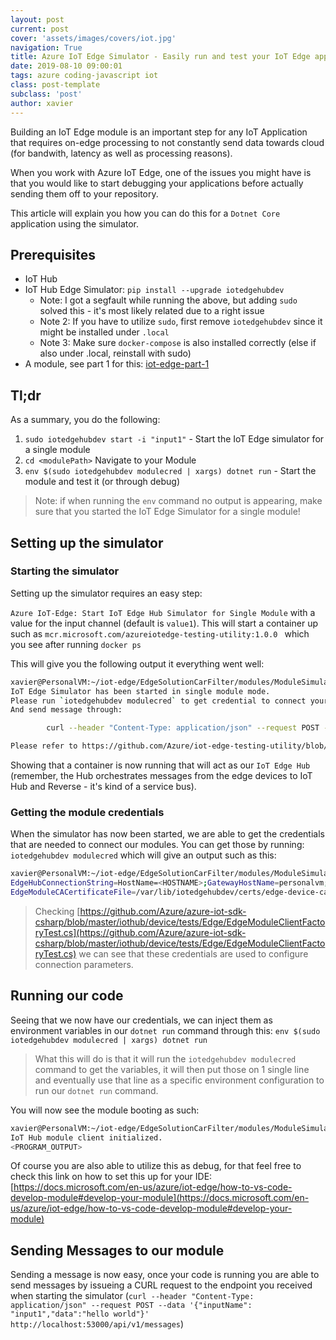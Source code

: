 ```yaml
---
layout: post
current: post
cover: 'assets/images/covers/iot.jpg'
navigation: True
title: Azure IoT Edge Simulator - Easily run and test your IoT Edge application
date: 2019-08-10 09:00:01
tags: azure coding-javascript iot
class: post-template
subclass: 'post'
author: xavier
---
```


Building an IoT Edge module is an important step for any IoT Application that requires on-edge processing to not constantly send data towards cloud (for bandwith, latency as well as processing reasons).

When you work with Azure IoT Edge, one of the issues you might have is that you would like to start debugging your applications before actually sending them off to your repository.

This article will explain you how you can do this for a `Dotnet Core` application using the simulator.

## Prerequisites

* IoT Hub
* IoT Hub Edge Simulator: `pip install --upgrade iotedgehubdev`
  * Note: I got a segfault while running the above, but adding `sudo` solved this - it's most likely related due to a right issue
  * Note 2: If you have to utilize `sudo`, first remove `iotedgehubdev` since it might be installed under `.local`
  * Note 3: Make sure `docker-compose` is also installed correctly (else if also under .local, reinstall with sudo)
* A module, see part 1 for this: [iot-edge-part-1](/iot-edge-part1)

## Tl;dr

As a summary, you do the following:
1.  `sudo iotedgehubdev start -i "input1"` - Start the IoT Edge simulator for a single module
2. `cd <modulePath>` Navigate to your Module
3. `env $(sudo iotedgehubdev modulecred | xargs) dotnet run` - Start the module and test it (or through debug)

> Note: if when running the `env` command no output is appearing, make sure that you started the IoT Edge Simulator for a single module!

## Setting up the simulator

### Starting the simulator

Setting up the simulator requires an easy step:

`Azure IoT-Edge: Start IoT Edge Hub Simulator for Single Module` with a value for the input channel (default is `value1`). This will start a container up such as `mcr.microsoft.com/azureiotedge-testing-utility:1.0.0 ` which you see after running `docker ps`

This will give you the following output it everything went well:

```bash
xavier@PersonalVM:~/iot-edge/EdgeSolutionCarFilter/modules/ModuleSimulatorCar$ sudo iotedgehubdev start -i "input1"
IoT Edge Simulator has been started in single module mode.
Please run `iotedgehubdev modulecred` to get credential to connect your module.
And send message through:

        curl --header "Content-Type: application/json" --request POST --data '{"inputName": "input1","data":"hello world"}' http://localhost:53000/api/v1/messages

Please refer to https://github.com/Azure/iot-edge-testing-utility/blob/master/swagger.json for detail schema
```

Showing that a container is now running that will act as our `IoT Edge Hub` (remember, the Hub orchestrates messages from the edge devices to IoT Hub and Reverse - it's kind of a service bus).

### Getting the module credentials

When the simulator has now been started, we are able to get the credentials that are needed to connect our modules. You can get those by running: `iotedgehubdev modulecred` which will give an output such as this:

```bash
xavier@PersonalVM:~/iot-edge/EdgeSolutionCarFilter/modules/ModuleSimulatorCar$ sudo iotedgehubdev modulecred
EdgeHubConnectionString=HostName=<HOSTNAME>;GatewayHostName=personalvm;DeviceId=xavier-device-1;ModuleId=target;SharedAccessKey=<SHAREDACCESSKEY>
EdgeModuleCACertificateFile=/var/lib/iotedgehubdev/certs/edge-device-ca/cert/edge-device-ca.cert.pem
```

> Checking [https://github.com/Azure/azure-iot-sdk-csharp/blob/master/iothub/device/tests/Edge/EdgeModuleClientFactoryTest.cs](https://github.com/Azure/azure-iot-sdk-csharp/blob/master/iothub/device/tests/Edge/EdgeModuleClientFactoryTest.cs) we can see that these credentials are used to configure connection parameters.

## Running our code

Seeing that we now have our credentials, we can inject them as environment variables in our `dotnet run` command through this: `env $(sudo iotedgehubdev modulecred | xargs) dotnet run`

> What this will do is that it will run the `iotedgehubdev modulecred` command to get the variables, it will then put those on 1 single line and eventually use that line as a specific environment configuration to run our `dotnet run` command.

You will now see the module booting as such:

```bash
xavier@PersonalVM:~/iot-edge/EdgeSolutionCarFilter/modules/ModuleSimulatorCar$ env $(sudo iotedgehubdev modulecred | xargs) dotnet run
IoT Hub module client initialized.
<PROGRAM_OUTPUT>
```

Of course you are also able to utilize this as debug, for that feel free to check this link on how to set this up for your IDE: [https://docs.microsoft.com/en-us/azure/iot-edge/how-to-vs-code-develop-module#develop-your-module](https://docs.microsoft.com/en-us/azure/iot-edge/how-to-vs-code-develop-module#develop-your-module)

## Sending Messages to our module

Sending a message is now easy, once your code is running you are able to send messages by issueing a CURL request to the endpoint you received when starting the simulator (`curl --header "Content-Type: application/json" --request POST --data '{"inputName": "input1","data":"hello world"}' http://localhost:53000/api/v1/messages`)

